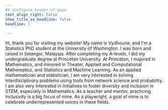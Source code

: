 ```yaml
---
## Configure header of page
text_align_right: false
show_title_as_headline: false
headline: |
  
---
```


<!-- this is a subheadline -->
Hi, thank you for visiting my website! My name is Vydhourie, and I'm a Statistics PhD student at the University of Washington. I was born and raised in Selangor, Malaysia. After completing my A-levels, I did my undergraduate degree at Princeton University. At Princeton, I majored in Mathematics, and minored in Theater, Applied and Computational Mathematics, and Statistics and Machine Learning. As an applied mathematician and statistician, I am very interested in solving interdisciplinary problems using tools from network science and probability. I am also very interested in initiatives to foster diversity and inclusion in STEM, especially in Mathematics. As a teacher and mentor, practicing inclusivity is a big focus of mine. As a playwright, a goal of mine is to celebrate underrepresented voices in these fields.